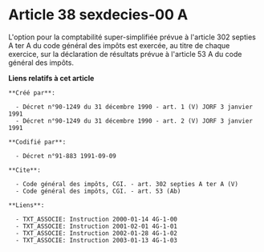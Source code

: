 # Article 38 sexdecies-00 A

L'option pour la comptabilité super-simplifiée prévue à l'article 302 septies A ter A du code général des impôts est exercée,
au titre de chaque exercice, sur la déclaration de résultats prévue à l'article 53 A du code général des impôts.

**Liens relatifs à cet article**

	**Créé par**:

	  - Décret n°90-1249 du 31 décembre 1990 - art. 1 (V) JORF 3 janvier 1991
	  - Décret n°90-1249 du 31 décembre 1990 - art. 2 (V) JORF 3 janvier 1991

	**Codifié par**:

	  - Décret n°91-883 1991-09-09

	**Cite**:

	  - Code général des impôts, CGI. - art. 302 septies A ter A (V)
	  - Code général des impôts, CGI. - art. 53 (Ab)

	**Liens**:

	  - TXT_ASSOCIE: Instruction 2000-01-14 4G-1-00
	  - TXT_ASSOCIE: Instruction 2001-02-01 4G-1-01
	  - TXT_ASSOCIE: Instruction 2002-01-28 4G-1-02
	  - TXT_ASSOCIE: Instruction 2003-01-13 4G-1-03
